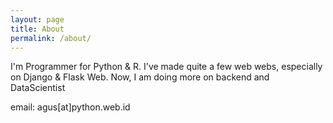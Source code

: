 ```yaml
---
layout: page
title: About
permalink: /about/
---
```


I'm Programmer for Python & R. I've made quite a few web webs, especially on Django & Flask Web. Now, I am doing more on backend and DataScientist

email: agus[at]python.web.id

